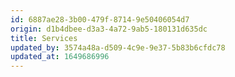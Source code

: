 ```yaml
---
id: 6887ae28-3b00-479f-8714-9e50406054d7
origin: d1b4dbee-d3a3-4a72-9ab5-180131d635dc
title: Services
updated_by: 3574a48a-d509-4c9e-9e37-5b83b6cfdc78
updated_at: 1649686996
---
```


